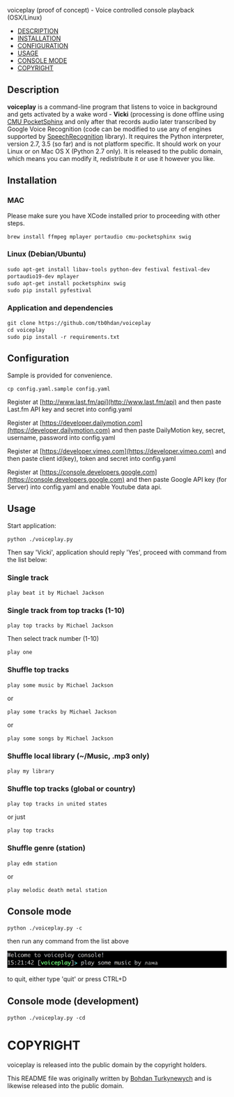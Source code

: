 voiceplay (proof of concept) - Voice controlled console playback (OSX/Linux)

- [DESCRIPTION](#description)
- [INSTALLATION](#installation)
- [CONFIGURATION](#configuration)
- [USAGE](#usage)
- [CONSOLE MODE](#console-mode)
- [COPYRIGHT](#copyright)

## Description
**voiceplay** is a command-line program that listens to voice in background and gets
activated by a wake word - **Vicki** (processing is done offline using [CMU PocketSphinx](http://cmusphinx.sourceforge.net/) and only
after that records audio later transcribed by Google Voice Recognition (code can be modified to
use any of engines supported by [SpeechRecognition](https://github.com/Uberi/speech_recognition) library). It requires the Python interpreter,
version 2.7, 3.5 (so far) and is not platform specific. It should work on
your Linux or on Mac OS X (Python 2.7 only). It is released to the public domain, which means you can modify it,
redistribute it or use it however you like.



## Installation

### MAC


Please make sure you have XCode installed prior to proceeding with other steps.

```
brew install ffmpeg mplayer portaudio cmu-pocketsphinx swig
```

### Linux (Debian/Ubuntu)

```
sudo apt-get install libav-tools python-dev festival festival-dev portaudio19-dev mplayer
sudo apt-get install pocketsphinx swig
sudo pip install pyfestival
```

### Application and dependencies

```
git clone https://github.com/tb0hdan/voiceplay
cd voiceplay
sudo pip install -r requirements.txt
```

## Configuration

Sample is provided for convenience.

```
cp config.yaml.sample config.yaml
```


Register at [http://www.last.fm/api](http://www.last.fm/api) and then
paste Last.fm API key and secret into config.yaml

Register at [https://developer.dailymotion.com](https://developer.dailymotion.com) and then
paste DailyMotion key, secret, username, password into config.yaml

Register at [https://developer.vimeo.com](https://developer.vimeo.com) and then
paste client id(key), token and secret into config.yaml

Register at [https://console.developers.google.com](https://console.developers.google.com) and then
paste Google API key (for Server) into config.yaml and enable Youtube data api.


## Usage

Start application:

```
python ./voiceplay.py
```

Then say 'Vicki', application should reply 'Yes', proceed with command from the list below:


### Single track

```
play beat it by Michael Jackson
```

### Single track from top tracks (1-10)

```
play top tracks by Michael Jackson
```

Then select track number (1-10)

```
play one
```

### Shuffle top tracks

```
play some music by Michael Jackson
```

or

```
play some tracks by Michael Jackson
```

or

```
play some songs by Michael Jackson
```

### Shuffle local library (~/Music, .mp3 only)

```
play my library
```

### Shuffle top tracks (global or country)

```
play top tracks in united states
```

or just

```
play top tracks
```

### Shuffle genre (station)

```
play edm station
```

or

```
play melodic death metal station
```

## Console mode

```
python ./voiceplay.py -c
```

then run any command from the list above

![console_play](https://raw.githubusercontent.com/tb0hdan/voiceplay/master/images/console_play.png)

to quit, either type 'quit' or press CTRL+D

## Console mode (development)

```
python ./voiceplay.py -cd
```


# COPYRIGHT

voiceplay is released into the public domain by the copyright holders.

This README file was originally written by [Bohdan Turkynewych](https://github.com/tb0hdan) and is likewise released into the public domain.
